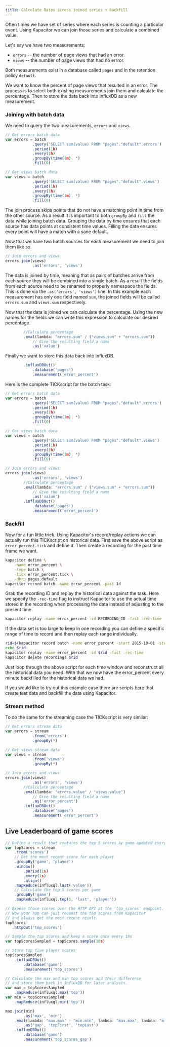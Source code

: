 ```yaml
---
title: Calculate Rates across joined series + Backfill
---
```


Often times we have set of series where each series is counting a particular event.
Using Kapacitor we can join those series and calculate a combined value.


Let's say we have two measurements:

* `errors` -- the number of page views that had an error.
* `views` -- the number of page views that had no errror.

Both measurements exist in a database called `pages` and in the retention policy `default`.

We want to know the percent of page views that resulted in an error.
The process is to select both existing measurements join them and calculate the percentage.
Then to store the data back into InfluxDB as a new measurement.

### Joining with batch data

We need to query the two measurements, `errors` and `views`.
```javascript
// Get errors batch data
var errors = batch
            .query('SELECT sum(value) FROM "pages"."default".errors')
            .period(1h)
            .every(1h)
            .groupBy(time(1m), *)
            .fill(0)

// Get views batch data
var views = batch
            .query('SELECT sum(value) FROM "pages"."default".views')
            .period(1h)
            .every(1h)
            .groupBy(time(1m), *)
            .fill(0)
```

The join process skips points that do not have a matching point in time from the other source.
As a result it is important to both `groupBy` and `fill` the data while joining batch data.
Grouping the data by time ensures that each source has data points at consistent time values.
Filling the data ensures every point will have a match with a sane default.

Now that we have two batch sources for each measurement we need to join them like so.

```javascript
// Join errors and views
errors.join(views)
            .as('errors', 'views')
```

The data is joined by time, meaning that as pairs of batches arrive from each source
they will be combined into a single batch. As a result the fields from each source need to
be renamed to properly namespace the fields. This is done via the `.as('errors', 'views')` line.
In this example each measurement has only one field named `sum`, the joined fields will be called
`errors.sum` and `views.sum` respectively.

Now that the data is joined we can calculate the percentage.
Using the new names for the fields we can write this expression to calculate our desired percentage.

```javascript
        //Calculate percentage
        .eval(lambda: "errors.sum" / ("views.sum" + "errors.sum"))
            // Give the resulting field a name
            .as('value')

```


 Finally we want to store this data back into InfluxDB.


```javascript
        .influxDBOut()
            .database('pages')
            .measurement('error_percent')

```

Here is the complete TICKscript for the batch task:


```javascript
// Get errors batch data
var errors = batch
            .query('SELECT sum(value) FROM "pages"."default".errors')
            .period(1h)
            .every(1h)
            .groupBy(time(1m), *)
            .fill(0)

// Get views batch data
var views = batch
            .query('SELECT sum(value) FROM "pages"."default".views')
            .period(1h)
            .every(1h)
            .groupBy(time(1m), *)
            .fill(0)

// Join errors and views
errors.join(views)
            .as('errors', 'views')
        //Calculate percentage
        .eval(lambda: "errors.sum" / ("views.sum" + "errors.sum"))
            // Give the resulting field a name
            .as('value')
        .influxDBOut()
            .database('pages')
            .measurement('error_percent')

```

### Backfill
Now for a fun little trick.
Using Kapacitor's record/replay actions we can actually run this TICKscript on historical data.
First save the above script as `error_percent.tick` and define it.
Then create a recording for the past time frame we want.

```sh
kapacitor define \
    -name error_percent \
    -type batch \
    -tick error_percent.tick \
    -dbrp pages.default
kapacitor record batch -name error_percent -past 1d
```

Grab the recording ID and replay the historical data against the task.
Here we specify the `-rec-time` flag to instruct Kapacitor to use the actual
time stored in the recording when processing the data instead of adjusting to the present time.

```sh
kapacitor replay -name error_percent -id RECORDING_ID -fast -rec-time
```


If the data set is too large to keep in one recording you can define a specific range of time to record
and then replay each range individually.

```sh
rid=$(kapacitor record batch -name error_percent -start 2015-10-01 -stop 2015-10-02)
echo $rid
kapacitor replay -name error_percent -id $rid -fast -rec-time
kapacitor delete recordings $rid
```

Just loop through the above script for each time window and reconstruct all the historical data you need.
With that we now have the error_percent every minute backfilled for the historical data we had.

If you would like to try out this example case there are scripts [here](https://github.com/influxdb/kapacitor/blob/master/examples/error_percent/) that create test data and backfill the data using Kapacitor.

### Stream method
To do the same for the streaming case the TICKscript is very similar:

```javascript
// Get errors stream data
var errors = stream
            .from('errors')
            .groupBy(*)

// Get views stream data
var views = stream
            .from('views')
            .groupBy(*)

// Join errors and views
errors.join(views)
            .as('errors', 'views')
        //Calculate percentage
        .eval(lambda: "errors.value" / "views.value")
            // Give the resulting field a name
            .as('error_percent')
        .influxDBOut()
            .database('pages')
            .measurement('error_percent')
```


Live Leaderboard of game scores
-------------------------------



```javascript
// Define a result that contains the top 5 scores by game updated every 1 second.
var topScores = stream
    .from('scores')
    // Get the most recent score for each player
    .groupBy('game', 'player')
    .window()
        .period(1s)
        .every(1s)
        .align()
    .mapReduce(influxql.last('value'))
    // Calculate the top 5 scores per game
    .groupBy('game')
    .mapReduce(influxql.top(5, 'last', 'player'))

// Expose those scores over the HTTP API at the 'top_scores' endpoint.
// Now your app can just request the top scores from Kapacitor
// and always get the most recent result.
topScores
   .httpOut('top_scores')

// Sample the top scores and keep a score once every 10s
var topScoresSampled = topScores.sample(10s)

// Store top five player scores
topScoresSampled
    .influxDBOut()
        .database('game')
        .measurement('top_scores')

// Calculate the max and min top scores and their difference
// and store them back in InfluxDB for later analysis.
var max = topScoresSampled
    .mapReduce(influxql.max('top'))
var min = topScoresSampled
    .mapReduce(influxql.min('top'))

max.join(min)
        .as('max', 'min')
    .eval(lambda: "max.max" - "min.min", lambda: "max.max", lambda: "min.min")
        .as('gap', 'topFirst', 'topLast')
    .influxDBOut()
        .database('game')
        .measurement('top_scores_gap')

```


